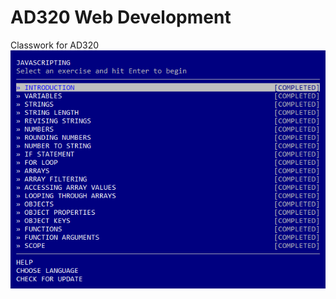 # AD320 Web Development
 Classwork for AD320
![Javascripting Completion](/Week2/javascripting/Complete.png)
